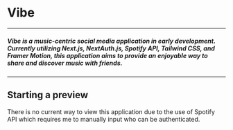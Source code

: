 # Vibe
____

##### Vibe is a music-centric social media application in early development. Currently utilizing Next.js, NextAuth.js, Spotify API, Tailwind CSS, and Framer Motion, this application aims to provide an enjoyable way to share and discover music with friends.
____

## Starting a preview

There is no current way to view this application due to the use of Spotify API which requires me to manually input who can be authenticated.
